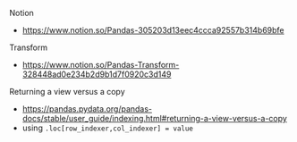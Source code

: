 
Notion
- https://www.notion.so/Pandas-305203d13eec4ccca92557b314b69bfe

Transform
- https://www.notion.so/Pandas-Transform-328448ad0e234b2d9b1d7f0920c3d149

Returning a view versus a copy
- https://pandas.pydata.org/pandas-docs/stable/user_guide/indexing.html#returning-a-view-versus-a-copy
- using `.loc[row_indexer,col_indexer] = value`